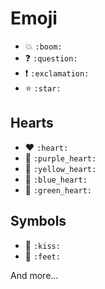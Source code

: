 # Emoji

- :boom: `:boom:`
- :question: `:question:`
- :exclamation: `:exclamation:`
- :star: `:star:`

## Hearts

- :heart: `:heart:`
- :purple_heart: `:purple_heart:`
- :yellow_heart: `:yellow_heart:`
- :blue_heart: `:blue_heart:`
- :green_heart: `:green_heart:`

## Symbols

- :kiss: `:kiss:`
- :feet: `:feet:`

And more...
